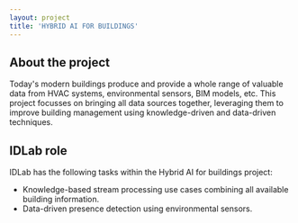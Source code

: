 ```yaml
---
layout: project
title: 'HYBRID AI FOR BUILDINGS'
---
```


## About the project
Today's modern buildings produce and provide a whole range of valuable data from HVAC systems, environmental sensors, BIM models, etc. This project focusses on bringing all data sources together, leveraging them to improve building management using knowledge-driven and data-driven techniques.


## IDLab role
IDLab has the following tasks within the Hybrid AI for buildings project:
* Knowledge-based stream processing use cases combining all available building information.
* Data-driven presence detection using environmental sensors.
